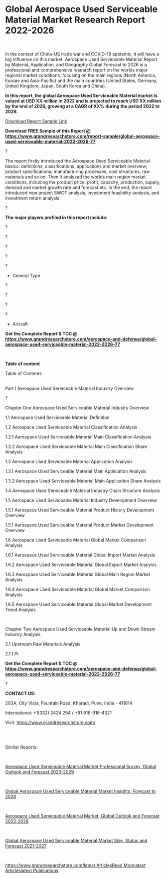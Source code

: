 <h1>Global Aerospace Used Serviceable Material Market Research Report 2022-2026</h1><br/><p>In the context of China-US trade war and COVID-19 epidemic, it will have a big influence on this market. Aerospace Used Serviceable Material Report by Material, Application, and Geography Global Forecast to 2026 is a professional and comprehensive research report on the worlds major regional market conditions, focusing on the main regions (North America, Europe and Asia-Pacific) and the main countries (United States, Germany, United Kingdom, Japan, South Korea and China).</p>
 
 
 
 <p><strong>In this report, the global Aerospace Used Serviceable Material market is valued at USD XX million in 2022 and is projected to reach USD XX million by the end of 2026, growing at a <strong>CAGR</strong> of XX% during the period 2022 to 2026.</strong></p>
 
 
 
 <p><a href="https://www.grandresearchstore.com/mr-admin/report-sample/global-aerospace-used-serviceable-material-2022-2026-77">Download Report Sample Link</a></p>
 
 
 
 <div><b>Download FREE Sample of this Report @ <a href="https://www.grandresearchstore.com/report-sample/global-aerospace-used-serviceable-material-2022-2026-77">https://www.grandresearchstore.com/report-sample/global-aerospace-used-serviceable-material-2022-2026-77</a></b></div>
 
 
 
 <p>? </p>
 
 
 
 <p>The report firstly introduced the Aerospace Used Serviceable Material basics: definitions, classifications, applications and market overview; product specifications; manufacturing processes; cost structures, raw materials and so on. Then it analyzed the worlds main region market conditions, including the product price, profit, capacity, production, supply, demand and market growth rate and forecast etc. In the end, the report introduced new project SWOT analysis, investment feasibility analysis, and investment return analysis.</p>
 
 
 
 <p>? </p>
 
 
 
 <p><strong>The <strong>major players</strong> profiled in this report include:</strong></p>
 
 
 
 <p>? </p>
 
 
 
 <p>? </p>
 
 
 
 <p>? </p>
 
 
 
 <p>? </p>
 
 
 
 <p>? </p>
 
 
 
 <ul>
 
 <li>General Type</li>
 
 </ul>
 
 
 
 <p>? </p>
 
 
 
 <p>? </p>
 
 
 
 <p>? </p>
 
 
 
 <p>? </p>
 
 
 
 <ul>
 
 <li>Aircraft</li>
 
 </ul>
 
 
 
 <div><b>Get the Complete Report & TOC @ <a href="https://www.grandresearchstore.com/aerospace-and-defense/global-aerospace-used-serviceable-material-2022-2026-77">https://www.grandresearchstore.com/aerospace-and-defense/global-aerospace-used-serviceable-material-2022-2026-77</a></b></div>
 
 
 
 <p><br />
 
 <b>Table of content</b></p>
 
 
 
 <p>Table of Contents<br />
 
 <br />
 
 Part I Aerospace Used Serviceable Material Industry Overview<br />
 
 ?<br />
 
 Chapter One Aerospace Used Serviceable Material Industry Overview<br />
 
 1.1 Aerospace Used Serviceable Material Definition<br />
 
 1.2 Aerospace Used Serviceable Material Classification Analysis<br />
 
 1.2.1 Aerospace Used Serviceable Material Main Classification Analysis<br />
 
 1.2.2 Aerospace Used Serviceable Material Main Classification Share Analysis<br />
 
 1.3 Aerospace Used Serviceable Material Application Analysis<br />
 
 1.3.1 Aerospace Used Serviceable Material Main Application Analysis<br />
 
 1.3.2 Aerospace Used Serviceable Material Main Application Share Analysis<br />
 
 1.4 Aerospace Used Serviceable Material Industry Chain Structure Analysis<br />
 
 1.5 Aerospace Used Serviceable Material Industry Development Overview<br />
 
 1.5.1 Aerospace Used Serviceable Material Product History Development Overview<br />
 
 1.5.1 Aerospace Used Serviceable Material Product Market Development Overview<br />
 
 1.6 Aerospace Used Serviceable Material Global Market Comparison Analysis<br />
 
 1.6.1 Aerospace Used Serviceable Material Global Import Market Analysis<br />
 
 1.6.2 Aerospace Used Serviceable Material Global Export Market Analysis<br />
 
 1.6.3 Aerospace Used Serviceable Material Global Main Region Market Analysis<br />
 
 1.6.4 Aerospace Used Serviceable Material Global Market Comparison Analysis<br />
 
 1.6.5 Aerospace Used Serviceable Material Global Market Development Trend Analysis<br />
 
 <br />
 
 Chapter Two Aerospace Used Serviceable Material Up and Down Stream Industry Analysis<br />
 
 2.1 Upstream Raw Materials Analysis<br />
 
 2.1.1 Pr</p>
 
 
 
 <div><b>Get the Complete Report & TOC @ <a href="https://www.grandresearchstore.com/aerospace-and-defense/global-aerospace-used-serviceable-material-2022-2026-77">https://www.grandresearchstore.com/aerospace-and-defense/global-aerospace-used-serviceable-material-2022-2026-77</a></b></div>
 
 
 
 <p>? </p>
 
 
 
 <p><b>CONTACT US:</b><br />
 
 203A, City Vista, Fountain Road, Kharadi, Pune, India - 411014<br />
 
 International: +1(332) 2424 294 / +91 916-916-4321<br />
 
 Visit: <a href="https://www.grandresearchstore.com/">https://www.grandresearchstore.com/</a><br />
 
 <br />
 
 <br />
 
 Similar Reports:<br />
 
 <br />
 
 <a href="https://www.grandresearchstore.com/chemicals-and-materials/global-aerospace-used-serviceable-material-2023-2029-922">Aerospace Used Serviceable Material Market Professional Survey, Global Outlook and Forecast 2023-2029</a><br />
 
 <br />
 
 <a href="https://www.grandresearchstore.com/chemicals-and-materials/global-aerospace-used-serviceable-material-2028-348">Global Aerospace Used Serviceable Material Market Insights, Forecast to 2028</a><br />
 
 <br />
 
 <a href="https://www.grandresearchstore.com/chemicals-and-materials/global-aerospace-used-serviceable-material-forecast-2022-2028-393">Aerospace Used Serviceable Material Market, Global Outlook and Forecast 2022-2028</a><br />
 
 <br />
 
 <a href="https://www.grandresearchstore.com/chemicals-and-materials/global-aerospace-used-serviceable-material-2021-2027-962">Global Aerospace Used Serviceable Material Market Size, Status and Forecast 2021-2027</a><br />
 
 <br />
 
 <a href="https://gyeongbokgung.com">https://www.grandresearchstore.com/</a><a href="https://hallyeomaritime.com">latest Articles</a><a href="https://jingwansa.com">Read More</a><a href="https://nguoiviet.jp/">latest Articles</a><a href="https://www.intelmarketresearch.com/">latest Publications</a></p>